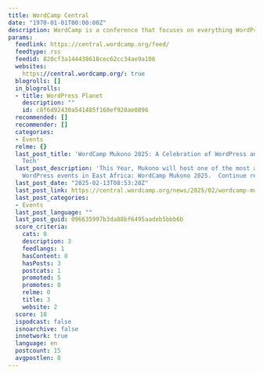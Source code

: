 ```yaml
---
title: WordCamp Central
date: "1970-01-01T00:00:00Z"
description: WordCamp is a conference that focuses on everything WordPress.
params:
  feedlink: https://central.wordcamp.org/feed/
  feedtype: rss
  feedid: 820cf3a144438618cec62cc34ae9a106
  websites:
    https://central.wordcamp.org/: true
  blogrolls: []
  in_blogrolls:
  - title: WordPress Planet
    description: ""
    id: c8f6d92430a541485f160ef920ae0896
  recommended: []
  recommender: []
  categories:
  - Events
  relme: {}
  last_post_title: 'WordCamp Mukono 2025: A Celebration of WordPress and Women in
    Tech'
  last_post_description: 'This Year, Mukono will host one of the most anticipated
    WordPress events in East Africa: WordCamp Mukono 2025.  Continue reading →'
  last_post_date: "2025-02-13T08:53:20Z"
  last_post_link: https://central.wordcamp.org/news/2025/02/wordcamp-mukono-2025-a-celebration-of-wordpress-and-women-in-tech/
  last_post_categories:
  - Events
  last_post_language: ""
  last_post_guid: 096635997b3da88bf6495aadeb5bbb6b
  score_criteria:
    cats: 0
    description: 3
    feedlangs: 1
    hasContent: 0
    hasPosts: 3
    postcats: 1
    promoted: 5
    promotes: 0
    relme: 0
    title: 3
    website: 2
  score: 18
  ispodcast: false
  isnoarchive: false
  innetwork: true
  language: en
  postcount: 15
  avgpostlen: 0
---
```

